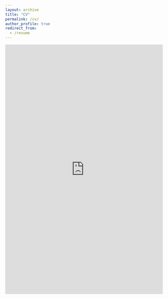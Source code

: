 ```yaml
---
layout: archive
title: "CV"
permalink: /cv/
author_profile: true
redirect_from:
  - /resume
---
```


<iframe src="https://drive.google.com/file/d/184S5uL79ji9XQWW_131RRaZ7pA41OUzm/preview" width="100%" height="800" style="border:none;"></iframe>

